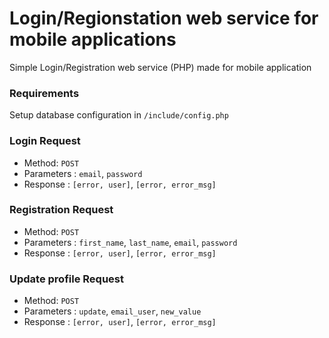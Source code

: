 # Login/Regionstation web service for mobile applications
Simple Login/Registration web service (PHP) made for mobile application

### Requirements 
Setup database configuration in `/include/config.php`


### Login Request
- Method: `POST`
- Parameters : `email`, `password`
- Response : `[error, user]`, `[error, error_msg]`


### Registration Request
- Method: `POST`
- Parameters : `first_name`, `last_name`, `email`, `password`
- Response : `[error, user]`, `[error, error_msg]`


### Update profile Request
- Method: `POST`
- Parameters : `update`, `email_user`, `new_value`
- Response : `[error, user]`, `[error, error_msg]`
